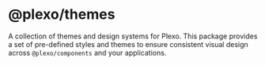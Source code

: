 # @plexo/themes

A collection of themes and design systems for Plexo. This package provides a set of pre-defined styles and themes to ensure consistent visual design across `@plexo/components` and your applications.
